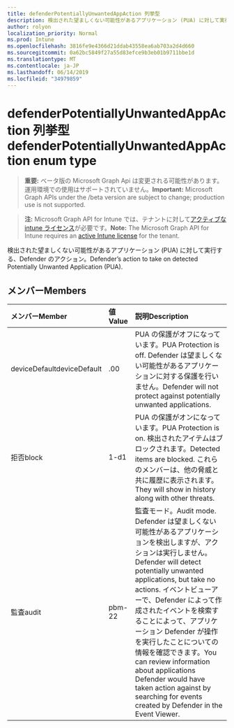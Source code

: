 ```yaml
---
title: defenderPotentiallyUnwantedAppAction 列挙型
description: 検出された望ましくない可能性があるアプリケーション (PUA) に対して実行する、Defender のアクション。
author: rolyon
localization_priority: Normal
ms.prod: Intune
ms.openlocfilehash: 3816fe9e4366d21ddab43558ea6ab703a2d4d660
ms.sourcegitcommit: 0a62bc5849f27a55d83efce9b3eb01b9711bbe1d
ms.translationtype: MT
ms.contentlocale: ja-JP
ms.lasthandoff: 06/14/2019
ms.locfileid: "34979859"
---
```

# <a name="defenderpotentiallyunwantedappaction-enum-type"></a><span data-ttu-id="ffec3-103">defenderPotentiallyUnwantedAppAction 列挙型</span><span class="sxs-lookup"><span data-stu-id="ffec3-103">defenderPotentiallyUnwantedAppAction enum type</span></span>

> <span data-ttu-id="ffec3-104">**重要:** ベータ版の Microsoft Graph Api は変更される可能性があります。運用環境での使用はサポートされていません。</span><span class="sxs-lookup"><span data-stu-id="ffec3-104">**Important:** Microsoft Graph APIs under the /beta version are subject to change; production use is not supported.</span></span>

> <span data-ttu-id="ffec3-105">**注:** Microsoft Graph API for Intune では、テナントに対して[アクティブな intune ライセンス](https://go.microsoft.com/fwlink/?linkid=839381)が必要です。</span><span class="sxs-lookup"><span data-stu-id="ffec3-105">**Note:** The Microsoft Graph API for Intune requires an [active Intune license](https://go.microsoft.com/fwlink/?linkid=839381) for the tenant.</span></span>

<span data-ttu-id="ffec3-106">検出された望ましくない可能性があるアプリケーション (PUA) に対して実行する、Defender のアクション。</span><span class="sxs-lookup"><span data-stu-id="ffec3-106">Defender’s action to take on detected Potentially Unwanted Application (PUA).</span></span>

## <a name="members"></a><span data-ttu-id="ffec3-107">メンバー</span><span class="sxs-lookup"><span data-stu-id="ffec3-107">Members</span></span>
|<span data-ttu-id="ffec3-108">メンバー</span><span class="sxs-lookup"><span data-stu-id="ffec3-108">Member</span></span>|<span data-ttu-id="ffec3-109">値</span><span class="sxs-lookup"><span data-stu-id="ffec3-109">Value</span></span>|<span data-ttu-id="ffec3-110">説明</span><span class="sxs-lookup"><span data-stu-id="ffec3-110">Description</span></span>|
|:---|:---|:---|
|<span data-ttu-id="ffec3-111">deviceDefault</span><span class="sxs-lookup"><span data-stu-id="ffec3-111">deviceDefault</span></span>|<span data-ttu-id="ffec3-112">.0</span><span class="sxs-lookup"><span data-stu-id="ffec3-112">0</span></span>|<span data-ttu-id="ffec3-113">PUA の保護がオフになっています。</span><span class="sxs-lookup"><span data-stu-id="ffec3-113">PUA Protection is off.</span></span> <span data-ttu-id="ffec3-114">Defender は望ましくない可能性があるアプリケーションに対する保護を行いません。</span><span class="sxs-lookup"><span data-stu-id="ffec3-114">Defender will not protect against potentially unwanted applications.</span></span>|
|<span data-ttu-id="ffec3-115">拒否</span><span class="sxs-lookup"><span data-stu-id="ffec3-115">block</span></span>|<span data-ttu-id="ffec3-116">1-d</span><span class="sxs-lookup"><span data-stu-id="ffec3-116">1</span></span>|<span data-ttu-id="ffec3-117">PUA の保護がオンになっています。</span><span class="sxs-lookup"><span data-stu-id="ffec3-117">PUA Protection is on.</span></span> <span data-ttu-id="ffec3-118">検出されたアイテムはブロックされます。</span><span class="sxs-lookup"><span data-stu-id="ffec3-118">Detected items are blocked.</span></span> <span data-ttu-id="ffec3-119">これらのメンバーは、他の脅威と共に履歴に表示されます。</span><span class="sxs-lookup"><span data-stu-id="ffec3-119">They will show in history along with other threats.</span></span>|
|<span data-ttu-id="ffec3-120">監査</span><span class="sxs-lookup"><span data-stu-id="ffec3-120">audit</span></span>|<span data-ttu-id="ffec3-121">pbm-2</span><span class="sxs-lookup"><span data-stu-id="ffec3-121">2</span></span>|<span data-ttu-id="ffec3-122">監査モード。</span><span class="sxs-lookup"><span data-stu-id="ffec3-122">Audit mode.</span></span> <span data-ttu-id="ffec3-123">Defender は望ましくない可能性があるアプリケーションを検出しますが、アクションは実行しません。</span><span class="sxs-lookup"><span data-stu-id="ffec3-123">Defender will detect potentially unwanted applications, but take no actions.</span></span> <span data-ttu-id="ffec3-124">イベントビューアーで、Defender によって作成されたイベントを検索することによって、アプリケーション Defender が操作を実行したことについての情報を確認できます。</span><span class="sxs-lookup"><span data-stu-id="ffec3-124">You can review information about applications Defender would have taken action against by searching for events created by Defender in the Event Viewer.</span></span>|






